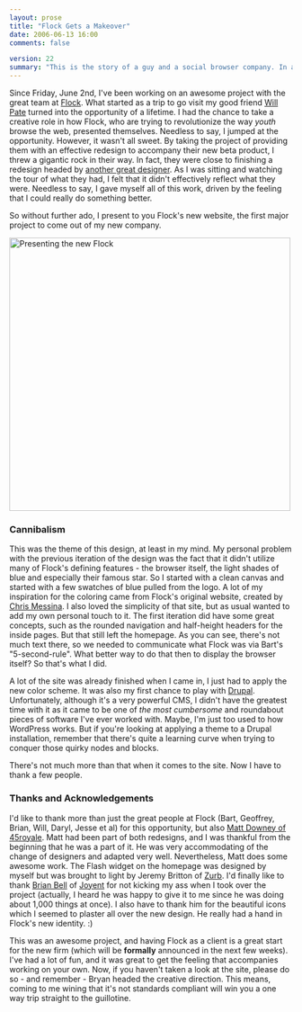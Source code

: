 ```yaml
---
layout: prose
title: "Flock Gets a Makeover"
date: 2006-06-13 16:00
comments: false

version: 22
summary: "This is the story of a guy and a social browser company. In about two weeks, said guy with a lot of help was able to make over said company's identity."
---
```


Since Friday, June 2nd, I've been working on an awesome project with the great team at [Flock][1]. What started as a trip to go visit my good friend [Will Pate][2] turned into the opportunity of a lifetime. I had the chance to take a creative role in how Flock, who are trying to revolutionize the way _youth_ browse the web, presented themselves. Needless to say, I jumped at the opportunity. However, it wasn't all sweet. By taking the project of providing them with an effective redesign to accompany their new beta product, I threw a gigantic rock in their way. In fact, they were close to finishing a redesign headed by [another great designer][3]. As I was sitting and watching the tour of what they had, I felt that it didn't effectively reflect what they were. Needless to say, I gave myself all of this work, driven by the feeling that I could really do something better.

So without further ado, I present to you Flock's new website, the first major project to come out of my new company.

[<img src="http://static.flickr.com/46/166764603_cc5115d25d.jpg" width="500" height="486" alt="Presenting the new Flock" />][9]

### Cannibalism
This was the theme of this design, at least in my mind. My personal problem with the previous iteration of the design was the fact that it didn't utilize many of Flock's defining features - the browser itself, the light shades of blue and especially their famous star. So I started with a clean canvas and started with a few swatches of blue pulled from the logo. A lot of my inspiration for the coloring came from Flock's original website, created by [Chris Messina][4]. I also loved the simplicity of that site, but as usual wanted to add my own personal touch to it. The first iteration did have some great concepts, such as the rounded navigation and half-height headers for the inside pages. But that still left the homepage. As you can see, there's not much text there, so we needed to communicate what Flock was via Bart's "5-second-rule". What better way to do that then to display the browser itself? So that's what I did.

A lot of the site was already finished when I came in, I just had to apply the new color scheme. It was also my first chance to play with [Drupal][5]. Unfortunately, although it's a very powerful CMS, I didn't have the greatest time with it as it came to be one of _the most cumbersome_ and roundabout pieces of software I've ever worked with. Maybe, I'm just too used to how WordPress works. But if you're looking at applying a theme to a Drupal installation, remember that there's quite a learning curve when trying to conquer those quirky nodes and blocks.

There's not much more than that when it comes to the site. Now I have to thank a few people.

### Thanks and Acknowledgements
I'd like to thank more than just the great people at Flock (Bart, Geoffrey, Brian, Will, Daryl, Jesse et al) for this opportunity, but also [Matt Downey of 45royale][6]. Matt had been part of both redesigns, and I was thankful from the beginning that he was a part of it. He was very accommodating of the change of designers and adapted very well. Nevertheless, Matt does some awesome work. The Flash widget on the homepage was designed by myself but was brought to light by Jeremy Britton of [Zurb][7]. I'd finally like to thank [Brian Bell][3] of [Joyent][8] for not kicking my ass when I took over the project (actually, I heard he was happy to give it to me since he was doing about 1,000 things at once). I also have to thank him for the beautiful icons which I seemed to plaster all over the new design. He really had a hand in Flock's new identity. :)

This was an awesome project, and having Flock as a client is a great start for the new firm (which will be **formally** announced in the next few weeks). I've had a lot of fun, and it was great to get the feeling that accompanies working on your own. Now, if you haven't taken a look at the site, please do so - and remember - Bryan headed the creative direction. This means, coming to me wining that it's not standards compliant will win you a one way trip straight to the guillotine.

[1]: http://flock.com/
[2]: http://willpate.org/
[3]: http://bryanbell.com/
[4]: http://factoryjoe.com/
[5]: http://drupal.org/
[6]: http://45royale.com/
[7]: http://zurb.com/
[8]: http://joyent.com/
[9]: http://www.flickr.com/photos/avalonstar/166764603/
